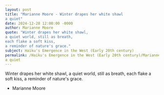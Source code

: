 ```yaml
---
layout: post
title: "Marianne Moore - Winter drapes her white shawl
a quiet"
date: 2024-12-28 12:00:00 -0000
author: Marianne Moore
quote: "Winter drapes her white shawl,
a quiet world, still as breath,
each flake a soft kiss,
a reminder of nature's grace."
subject: Haiku's Emergence in the West (Early 20th century)
permalink: /Haiku's Emergence in the West (Early 20th century)/Marianne Moore/Marianne Moore - Winter drapes her white shawl
a quiet
---
```


Winter drapes her white shawl,
a quiet world, still as breath,
each flake a soft kiss,
a reminder of nature's grace.

- Marianne Moore
